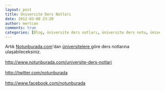 ```yaml
---
layout: post
title: Üniversite Ders Notları
date: 2012-03-08 23:20
author: mertcan
comments: true
categories: [Blog, üniversite ders notları, üniversite ders notu, üniversite notları, Web]
---
```

Artık <a href="http://www.notunburada.com/">Notunburada.com</a>'dan <a href="http://www.notunburada.com/universite-ders-notlari" target="_blank">üniversitelere </a>göre ders notlarına ulaşabileceksiniz.<br /><br /><a href="http://www.notunburada.com/universite-ders-notlari">http://www.notunburada.com/universite-ders-notlari</a><br /><br /><a href="https://twitter.com/#!/notunburada">http://twitter.com/notunburada</a><br /><br /><a href="https://www.facebook.com/notunburada">http://www.facebook.com/notunburada</a>

